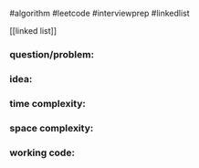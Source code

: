 #algorithm
#leetcode
#interviewprep
#linkedlist 

[[linked list]]

### question/problem: 
### idea:

### time complexity:

### space complexity:

### working code:
``` python

```

